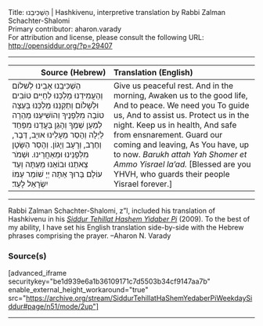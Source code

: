 <html>
<head></head>
<body>
Title: הַשְׁכִּיבֵנוּ | Hashkivenu, interpretive translation by Rabbi Zalman Schachter-Shalomi<br />
Primary contributor: aharon.varady<br />
For attribution and license, please consult the following URL: <a href="http://opensiddur.org/?p=29407">http://opensiddur.org/?p=29407</a>
<p />
<hr />

<table style="margin-left: auto;margin-right: auto;" class="draggable">
<thead><tr><th id="x" style="text-align: right;">Source (Hebrew)</th><th style="text-align: left;">Translation (English)</th></tr></thead>
<tbody>
<tr><td style="vertical-align:top;">
<div class="liturgy"><span lang="he">
הַשְׁכִּיבֵֽנוּ אָבִֽינוּ לְשׁלוֹם
וְהַעֲמִידֵנוּ מַלְכֵּנוּ 
לְחַיִּים טוֹבִים 
וּלְשָׁלוֹם 
וְתַקְּנֵנוּ מַלְכֵּנוּ 
בְּעֵצָה טוֹבָה מִלְּפָנֶיךָ
וְהוֹשִׁיעֵנוּ מְהֵרָה לְמַעַן שְׁמֶךָ
וְהָגֵן בַּעֲדֵנוּ מִפַּחַד לַיְלָה
וְהָסֵר מֵעָלֵינוּ אויֵב, דֶּבֶר, וְחֶרֶב, וְרָעָב וְיָגוֹן.
וְהָסֵר הַשָּׂטָן מִלְּפָנֵינוּ וּמֵאַחֲרֵינוּ.
וּשְׁמֹר צֵאתֵנוּ וּבוֹאֵנוּ 
מֵעַתָּה וְעַד עוֹלָם
בָּרוּךְ אַתָּה יְיָ 
שׁוֹמֵר עַמּוֹ יִשְׂרָאֵל לָעַד׃
</span></div></td>
 
<td style="vertical-align:top;">
<div class="english">
Give us peaceful rest.
And in the morning,
Awaken us to the good life,
And to peace.
We need you
To guide us,
And to assist us.
Protect us in the night.
Keep us in health,
And safe from ensnarement.
Guard our coming and leaving,
As You have, up to now.
<em>Barukh attah Yah
Shomer et Ammo Yisrael la’ad.</em>
[Blessed are you YHVH,
who guards their people Yisrael forever.]
</div></td></tr>
</tbody></table>

<hr />

Rabbi Zalman Schachter-Shalomi, z”l, included his translation of Hashkivenu in his <em><a href="http://opensiddur.org/?p=177">Siddur Tehillat Hashem Yidaber Pi</a></em> (2009). To the best of my ability, I have set his English translation side-by-side with the Hebrew phrases comprising the prayer. –Aharon N. Varady

<h3>Source(s)</h3>

[advanced_iframe securitykey="be1d939e6a1b36109171c7d5503b34cf9147aa7b" enable_external_height_workaround="true" src="https://archive.org/stream/SiddurTehillatHaShemYedaberPiWeekdaySiddur#page/n51/mode/2up"]

<hr />

&nbsp;
</body>
</html>